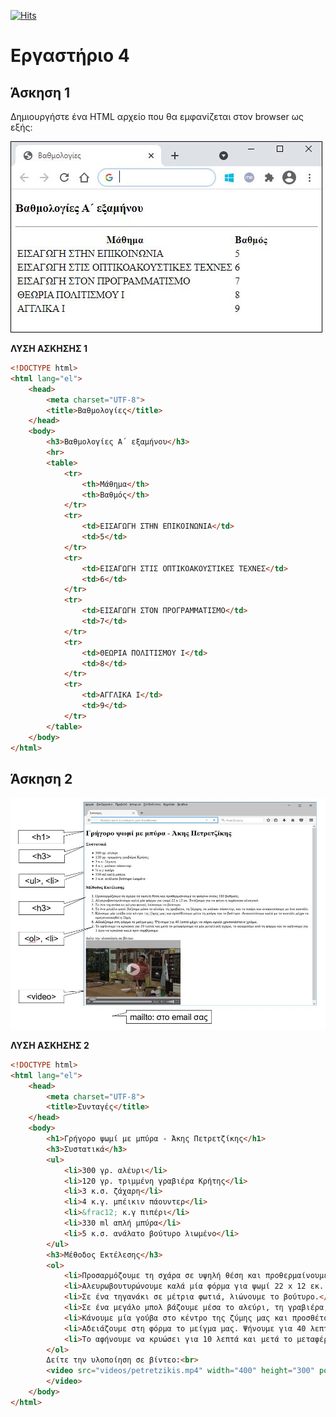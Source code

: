 [![Hits](https://hits.seeyoufarm.com/api/count/incr/badge.svg?url=https%3A%2F%2Feffie375.github.io%2FTPTE-AEGEAN&count_bg=%23E3802B&title_bg=%2307359E&icon=internetarchive.svg&icon_color=%23E7E7E7&title=%CE%A0%CF%81%CE%BF%CE%B2%CE%BF%CE%BB%CE%AD%CF%82&edge_flat=false)](https://hits.seeyoufarm.com)

# Εργαστήριο 4

## Άσκηση 1

Δημιουργήστε ένα HTML αρχείο που θα εμφανίζεται στον browser ως εξής:

![Lab 4 Exercise 1](../images/lab4-ex1.png)

**ΛΥΣΗ ΑΣΚΗΣΗΣ 1**

```html
<!DOCTYPE html>
<html lang="el">
    <head>
        <meta charset="UTF-8">
        <title>Βαθμολογίες</title>
    </head>
    <body>
        <h3>Βαθμολογίες Α΄ εξαμήνου</h3>
        <hr>
        <table>
            <tr>
                <th>Μάθημα</th>
                <th>Βαθμός</th>
            </tr>
            <tr>
                <td>ΕΙΣΑΓΩΓΗ ΣΤΗΝ ΕΠΙΚΟΙΝΩΝΙΑ</td>
                <td>5</td>
            </tr>
            <tr>
                <td>ΕΙΣΑΓΩΓΗ ΣΤΙΣ ΟΠΤΙΚΟΑΚΟΥΣΤΙΚΕΣ ΤΕΧΝΕΣ</td>
                <td>6</td>
            </tr>
            <tr>
                <td>ΕΙΣΑΓΩΓΗ ΣΤΟΝ ΠΡΟΓΡΑΜΜΑΤΙΣΜΟ</td>
                <td>7</td>
            </tr>
            <tr>
                <td>ΘΕΩΡΙΑ ΠΟΛΙΤΙΣΜΟΥ Ι</td>
                <td>8</td>
            </tr>
            <tr>
                <td>ΑΓΓΛΙΚΑ Ι</td>
                <td>9</td>
            </tr>
        </table>
    </body>
</html>
```

## Άσκηση 2

![Lab 4 Exercise 2](../images/lab4-ex2.jpg)

**ΛΥΣΗ ΑΣΚΗΣΗΣ 2**

```html
<!DOCTYPE html>
<html lang="el">
    <head>
        <meta charset="UTF-8">
        <title>Συνταγές</title>
    </head>
    <body>
        <h1>Γρήγορο ψωμί με μπύρα - Άκης Πετρετζίκης</h1>
        <h3>Συστατικά</h3>
        <ul>
            <li>300 γρ. αλέυρι</li>
            <li>120 γρ. τριμμένη γραβιέρα Κρήτης</li>
            <li>3 κ.σ. ζάχαρη</li>
            <li>4 κ.γ. μπέικιν πάουντερ</li>
            <li>&frac12; κ.γ πιπέρι</li>
            <li>330 ml απλή μπύρα</li>
            <li>5 κ.σ. ανάλατο βούτυρο λιωμένο</li>
        </ul>
        <h3>Μέθοδος Εκτέλεσης</h3>
        <ol>
            <li>Προσαρμόζουμε τη σχάρα σε υψηλή θέση και προθερμαίνουμε το φούρνο στους 180 βαθμούς.</li>
            <li>Αλευρωβουτυρώνουμε καλά μία φόρμα για ψωμί 22 x 12 εκ. Τινάζουμε για να φύγει η περίσσεια αλευριού.</li>
            <li>Σε ένα τηγανάκι σε μέτρια φωτιά, λιώνουμε το βούτυρο.</li>
            <li>Σε ένα μεγάλο μπολ βάζουμε μέσα το αλεύρι, τη γραβιέρα, τη ζάχαρη, το μπέικιν πάουντερ, και το πιπέρι και ανακατεύουμε με ένα κουτάλι.</li>
            <li>Κάνουμε μία γούβα στο κέντρο της ζύμης μας και προσθέτουμε μέσα τη μπύρα και το βούτυρο. Ανακατεύουμε καλά με το κουτάλι μέχρι να ομογενοποιηθεί η ζύμη.</li>
            <li>Αδειάζουμε στη φόρμα το μείγμα μας. Ψήνουμε για 40 λεπτά μέχρι να πάρει ωραίο χρυσοκάστανο χρώμα.</li>
            <li>Το αφήνουμε να κρυώσει για 10 λεπτά και μετά το μεταφέρουμε σε μία μεταλλική σχάρα, το αφαιρούμε από τη φόρμα και το αφήνουμε για 1 ώρα να κρυώσει καλά πριν σερβίρουμε.</li>
        </ol>
        Δείτε την υλοποίηση σε βίντεο:<br>
        <video src="videos/petretzikis.mp4" width="400" height="300" poster="images/cuisine.jpg" controls>
        </video>
    </body>
</html>
```

